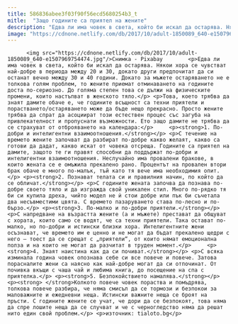 ```yaml
---
title: 586836abee3f03f90f56ecd5680254b3_t
mitle:  "Защо годините са приятел на жените"
description: "Едва ли има човек в света, който би искал да остарява. Някои хора се чувстват най-добре в периода между 20 и 30, докато други предпочитат да си останат вечно между 30 и 40 години. Докато за мъжете остаряването не е толкова голям проблем, то жените приемат отминаването на годините доста по-сериозно. До голяма степен това …"
image: "https://cdnone.netlify.com/db/2017/10/adult-1850089_640-e1507969754474.jpg"
---
```


          <img src="https://cdnone.netlify.com/db/2017/10/adult-1850089_640-e1507969754474.jpg"/>Снимка - Pixabay        <p>Едва ли има човек в света, който би искал да остарява. Някои хора се чувстват най-добре в периода между 20 и 30, докато други предпочитат да си останат вечно между 30 и 40 години. Докато за мъжете остаряването не е толкова голям проблем, то жените приемат отминаването на годините доста по-сериозно. До голяма степен това се дължи на физическите промени, които настъпват в женското тяло.</p> <p>Това, което трябва да знаят дамите обаче е, че годините всъщност са техни приятели и порастването/остаряването може да бъде нещо прекрасно. Просто жените трябва да спрат да асоциират този естествен процес със загуба на привлекателност и пропуснати възможности. Ето защо дамите не трябва да се страхуват от отброяването на календара:</p>     <p><strong>1. По-добри и интелигентни взаимоотношения.</strong></p> <p>С течение на времето жените започват да разбират по-добре какво желаят, какво са готови да дадат, какво искат от човека отсреща. Годините са приятел на дамите, защото те ги правят способни да поддържат по-добри и интелигентни взаимоотношения. Неслучайно има провалени бракове, в които жената се е омъжила прекалено рано. Процентът на провален втори брак обаче е много по-малък, тъй като тя вече има необходимия опит.</p> <p><strong>2. Познават телата си и правилния начин, по който да се обличат.</strong></p> <p>С годините жената започва да познава по-добре своето тяло и да изгражда свой уникален стил. Много по-рядко тя би си купила дреха, чийто модел не ѝ стои добре или пък би съчетала два несъвместими цвята. С времето пазаруването става по-лесно и по-бързо.</p> <p><strong>3. По-малко и по-добри приятели.</strong></p> <p>С напредване на възрастта жените (а и мъжете) престават да общуват с хората, които само се водят, че са техни приятели. Така остават по-малко, но по-добри и истински близки хора. Интелигентните жени осъзнават, че времето им е ценно и не могат да бъдат прекалено щедри с него – тоест да се срещат с „приятели“, от които нямат емоционална полза и на които не могат да разчитат в труден момент.</p>     <p><strong>4. Знаят наистина как да си почиват.</strong></p> <p>С всяка изминала година човек опознава себе си все повече и повече. Затова порасналите жени са наясно как най-добре могат да си отпочинат. От почивка вкъщи с чаша чай и любима книга, до посещение на спа с приятелка.</p> <p><strong>5. Безпокойствието намалява.</strong></p> <p><strong> </strong>Колкото повече човек пораства и помъдрява, толкова повече разбира, че няма смисъл да се тормози и безпокои за маловажните и ежедневни неща. Истински важните неща се броят на пръсти. С годините жените се учат, че дори да се безпокоят, това няма да спре лошите неща да се случват и че с черногледство няма да решат нито един свой проблем.</p> <p>източник: tialoto.bg</p>        
